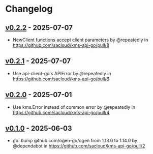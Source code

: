 # Changelog

## [v0.2.2](https://github.com/sacloud/kms-api-go/compare/v0.2.1...v0.2.2) - 2025-07-07
- NewClient functions accept client parameters by @repeatedly in https://github.com/sacloud/kms-api-go/pull/8

## [v0.2.1](https://github.com/sacloud/kms-api-go/compare/v0.2.0...v0.2.1) - 2025-07-07
- Use api-client-go's APIError by @repeatedly in https://github.com/sacloud/kms-api-go/pull/6

## [v0.2.0](https://github.com/sacloud/kms-api-go/compare/v0.1.0...v0.2.0) - 2025-07-01
- Use kms.Error instead of common error by @repeatedly in https://github.com/sacloud/kms-api-go/pull/4

## [v0.1.0](https://github.com/sacloud/kms-api-go/commits/v0.1.0) - 2025-06-03
- go: bump github.com/ogen-go/ogen from 1.13.0 to 1.14.0 by @dependabot in https://github.com/sacloud/kms-api-go/pull/2
